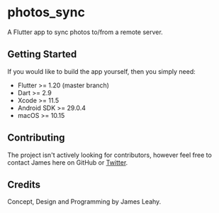 # photos_sync

A Flutter app to sync photos to/from a remote server.

## Getting Started

If you would like to build the app yourself, then you simply need:

- Flutter >= 1.20 (master branch)
- Dart >= 2.9
- Xcode >= 11.5
- Android SDK >= 29.0.4
- macOS >= 10.15

## Contributing

The project isn't actively looking for contributors, however feel free to contact James here on GitHub or [Twitter](https://twitter.com/defuncart).

## Credits

Concept, Design and Programming by James Leahy.
